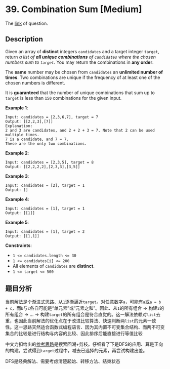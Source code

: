 # 39. Combination Sum [Medium]

The [link](https://leetcode.com/problems/combination-sum/) of question.

## Description

Given an array of **distinct** integers `candidates` and a target integer `target`, return *a list of **all unique combinations** of `candidates` where the chosen numbers sum to `target`*. You may return the combinations in **any order**.

The **same** number may be chosen from `candidates` an **unlimited number of times**. Two combinations are unique if the frequency of at least one of the chosen numbers is different.

It is **guaranteed** that the number of unique combinations that sum up to `target` is less than `150` combinations for the given input.

**Example 1**:
```
Input: candidates = [2,3,6,7], target = 7
Output: [[2,2,3],[7]]
Explanation:
2 and 3 are candidates, and 2 + 2 + 3 = 7. Note that 2 can be used multiple times.
7 is a candidate, and 7 = 7.
These are the only two combinations.
```

**Example 2**:
```
Input: candidates = [2,3,5], target = 8
Output: [[2,2,2,2],[2,3,3],[3,5]]
```

**Example 3**:
```
Input: candidates = [2], target = 1
Output: []
```

**Example 4**:
```
Input: candidates = [1], target = 1
Output: [[1]]
```

**Example 5**:
```
Input: candidates = [1], target = 2
Output: [[1,1]]
```

**Constraints**:
+ `1 <= candidates.length <= 30`
+ `1 <= candidates[i] <= 200`
+ All elements of `candidates` are **distinct**.
+ `1 <= target <= 500`

## 题目分析

当前解法是个渐进式思路、从`1`逐渐逼近`target`。对任意数字`a`，可能有`a`或`a = b + c`，而`b`与`c`各自可能是“单元素”或“元素之和”。因此、从`1`的所有组合 -> 构建`2`的所有组合 -> ... -> 构建`target`的所有组合是符合直觉的。这一解法依赖对`list`去重，也因此当前解法的优化点在于改进比较算法、快速判断两`list`的元素一致性。这一思路天然适合函数式编程语言、因为其内置不可变集合结构、而两不可变集合的比较是进行结构与内容的比较、因此排序后能直接进行等值比较

中文力扣给出的[参考思路](https://leetcode-cn.com/problems/combination-sum/solution/zu-he-zong-he-by-leetcode-solution/)是搜索回溯+剪枝。仔细看了下是DFS的应用、算是正向的构建。尝试得到`target`过程中，减去已选择的元素，再尝试构建出差。

<!-- todo: 尝试DFS解法 -->

DFS是经典解法、需要考虑清楚起始、转移方法、结束状态